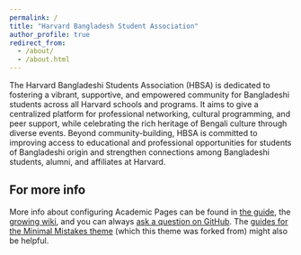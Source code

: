 ```yaml
---
permalink: /
title: "Harvard Bangladesh Student Association"
author_profile: true
redirect_from: 
  - /about/
  - /about.html
---
```


The Harvard Bangladeshi Students Association (HBSA) is dedicated to fostering a vibrant, supportive, and empowered community for Bangladeshi students across all Harvard schools and programs. It aims to give a centralized platform for professional networking, cultural programming, and peer support, while celebrating the rich heritage of Bengali culture through diverse events. Beyond community-building, HBSA is committed to improving access to educational and professional opportunities for students of Bangladeshi origin and strengthen connections among Bangladeshi students, alumni, and affiliates at Harvard.

For more info
------
More info about configuring Academic Pages can be found in [the guide](https://academicpages.github.io/markdown/), the [growing wiki](https://github.com/academicpages/academicpages.github.io/wiki), and you can always [ask a question on GitHub](https://github.com/academicpages/academicpages.github.io/discussions). The [guides for the Minimal Mistakes theme](https://mmistakes.github.io/minimal-mistakes/docs/configuration/) (which this theme was forked from) might also be helpful.
